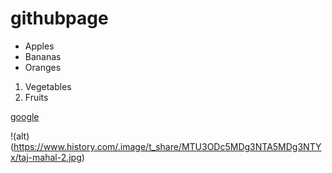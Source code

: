 # githubpage

- Apples
- Bananas
- Oranges
1. Vegetables
2. Fruits

[google](https://www.google.com/)

!(alt)(https://www.history.com/.image/t_share/MTU3ODc5MDg3NTA5MDg3NTYx/taj-mahal-2.jpg)
